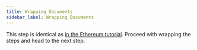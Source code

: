 ```yaml
---
title: Wrapping Documents
sidebar_label: Wrapping Documents
---
```


This step is identical as [in the Ethereum tutorial](/docs/topics/verifiable-documents/ethereum/wrapping-document). Proceed with wrapping the steps and head to the next step.

